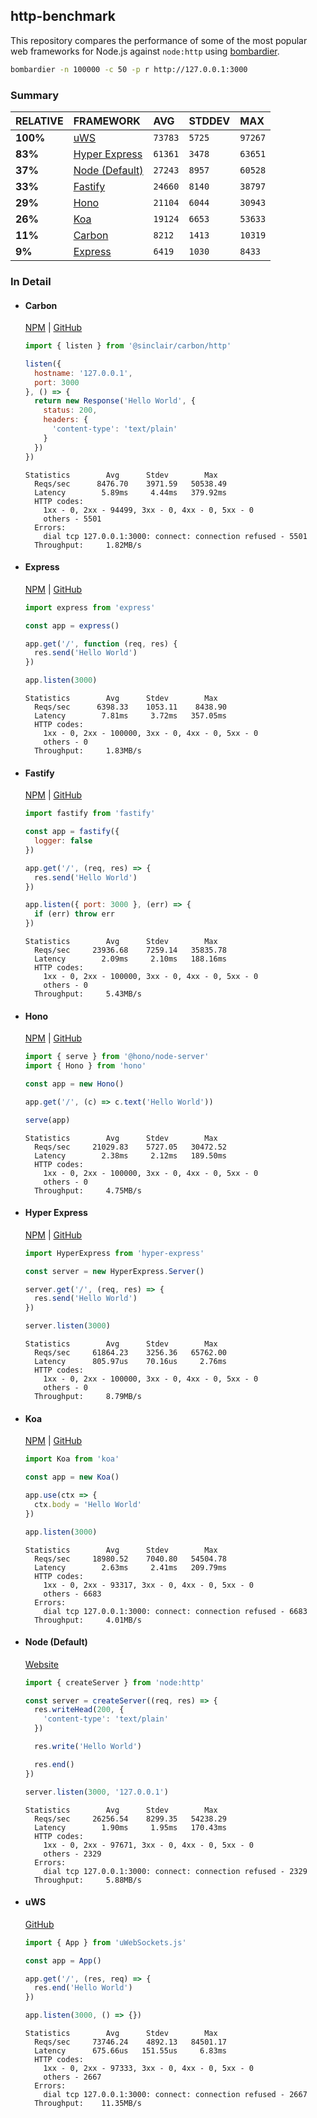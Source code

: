 ## http-benchmark

This repository compares the performance of some of the most popular web frameworks for Node.js against `node:http` using [bombardier](https://github.com/codesenberg/bombardier).

```bash
bombardier -n 100000 -c 50 -p r http://127.0.0.1:3000
```

### Summary

| RELATIVE | FRAMEWORK | AVG | STDDEV | MAX |
| :--- | :--- | :--- | :--- | :--- |
| **100%** | [uWS](#uws) | `73783` | `5725` | `97267` |
| **83%** | [Hyper Express](#hyper-express) | `61361` | `3478` | `63651` |
| **37%** | [Node (Default)](#node-default) | `27243` | `8957` | `60528` |
| **33%** | [Fastify](#fastify) | `24660` | `8140` | `38797` |
| **29%** | [Hono](#hono) | `21104` | `6044` | `30943` |
| **26%** | [Koa](#koa) | `19124` | `6653` | `53633` |
| **11%** | [Carbon](#carbon) | `8212` | `1413` | `10319` |
| **9%** | [Express](#express) | `6419` | `1030` | `8433` |


### In Detail

- #### Carbon
  [NPM](https://npmjs.com/@sinclair/carbon) | [GitHub](https://github.com/sinclairzx81/carbon)
  ```js
  import { listen } from '@sinclair/carbon/http'

  listen({
    hostname: '127.0.0.1',
    port: 3000
  }, () => {
    return new Response('Hello World', {
      status: 200,
      headers: {
        'content-type': 'text/plain'
      }
    })
  })
  ```

  ```
  Statistics        Avg      Stdev        Max
    Reqs/sec      8476.70    3971.59   50538.49
    Latency        5.89ms     4.44ms   379.92ms
    HTTP codes:
      1xx - 0, 2xx - 94499, 3xx - 0, 4xx - 0, 5xx - 0
      others - 5501
    Errors:
      dial tcp 127.0.0.1:3000: connect: connection refused - 5501
    Throughput:     1.82MB/s
  ```

- #### Express
  [NPM](https://npmjs.com/express) | [GitHub](https://github.com/expressjs/express)
  ```js
  import express from 'express'

  const app = express()

  app.get('/', function (req, res) {
    res.send('Hello World')
  })

  app.listen(3000)
  ```

  ```
  Statistics        Avg      Stdev        Max
    Reqs/sec      6398.33    1053.11    8438.90
    Latency        7.81ms     3.72ms   357.05ms
    HTTP codes:
      1xx - 0, 2xx - 100000, 3xx - 0, 4xx - 0, 5xx - 0
      others - 0
    Throughput:     1.83MB/s
  ```

- #### Fastify
  [NPM](https://npmjs.com/fastify) | [GitHub](https://github.com/fastify/fastify)
  ```js
  import fastify from 'fastify'

  const app = fastify({
    logger: false
  })

  app.get('/', (req, res) => {
    res.send('Hello World')
  })

  app.listen({ port: 3000 }, (err) => {
    if (err) throw err
  })
  ```

  ```
  Statistics        Avg      Stdev        Max
    Reqs/sec     23936.68    7259.14   35835.78
    Latency        2.09ms     2.10ms   188.16ms
    HTTP codes:
      1xx - 0, 2xx - 100000, 3xx - 0, 4xx - 0, 5xx - 0
      others - 0
    Throughput:     5.43MB/s
  ```

- #### Hono
  [NPM](https://npmjs.com/hono) | [GitHub](https://github.com/honojs/hono)
  ```js
  import { serve } from '@hono/node-server'
  import { Hono } from 'hono'

  const app = new Hono()

  app.get('/', (c) => c.text('Hello World'))

  serve(app)
  ```

  ```
  Statistics        Avg      Stdev        Max
    Reqs/sec     21029.83    5727.05   30472.52
    Latency        2.38ms     2.12ms   189.50ms
    HTTP codes:
      1xx - 0, 2xx - 100000, 3xx - 0, 4xx - 0, 5xx - 0
      others - 0
    Throughput:     4.75MB/s
  ```

- #### Hyper Express
  [NPM](https://npmjs.com/hyper-express) | [GitHub](https://github.com/kartikk221/hyper-express)
  ```js
  import HyperExpress from 'hyper-express'

  const server = new HyperExpress.Server()

  server.get('/', (req, res) => {
    res.send('Hello World')
  })

  server.listen(3000)
  ```

  ```
  Statistics        Avg      Stdev        Max
    Reqs/sec     61864.23    3256.36   65762.00
    Latency      805.97us    70.16us     2.76ms
    HTTP codes:
      1xx - 0, 2xx - 100000, 3xx - 0, 4xx - 0, 5xx - 0
      others - 0
    Throughput:     8.79MB/s
  ```

- #### Koa
  [NPM](https://npmjs.com/koa) | [GitHub](https://github.com/koajs/koa)
  ```js
  import Koa from 'koa'

  const app = new Koa()

  app.use(ctx => {
    ctx.body = 'Hello World'
  })

  app.listen(3000)
  ```

  ```
  Statistics        Avg      Stdev        Max
    Reqs/sec     18980.52    7040.80   54504.78
    Latency        2.63ms     2.41ms   209.79ms
    HTTP codes:
      1xx - 0, 2xx - 93317, 3xx - 0, 4xx - 0, 5xx - 0
      others - 6683
    Errors:
      dial tcp 127.0.0.1:3000: connect: connection refused - 6683
    Throughput:     4.01MB/s
  ```

- #### Node (Default)
  [Website](https://nodejs.org/api/http.html)
  ```js
  import { createServer } from 'node:http'

  const server = createServer((req, res) => {
    res.writeHead(200, {
      'content-type': 'text/plain'
    })

    res.write('Hello World')

    res.end()
  })

  server.listen(3000, '127.0.0.1')
  ```

  ```
  Statistics        Avg      Stdev        Max
    Reqs/sec     26256.54    8299.35   54238.29
    Latency        1.90ms     1.95ms   170.43ms
    HTTP codes:
      1xx - 0, 2xx - 97671, 3xx - 0, 4xx - 0, 5xx - 0
      others - 2329
    Errors:
      dial tcp 127.0.0.1:3000: connect: connection refused - 2329
    Throughput:     5.88MB/s
  ```

- #### uWS
  [GitHub](https://github.com/uNetworking/uWebSockets.js)
  ```js
  import { App } from 'uWebSockets.js'

  const app = App()

  app.get('/', (res, req) => {
    res.end('Hello World')
  })

  app.listen(3000, () => {})
  ```

  ```
  Statistics        Avg      Stdev        Max
    Reqs/sec     73746.24    4892.13   84501.17
    Latency      675.66us   151.55us     6.83ms
    HTTP codes:
      1xx - 0, 2xx - 97333, 3xx - 0, 4xx - 0, 5xx - 0
      others - 2667
    Errors:
      dial tcp 127.0.0.1:3000: connect: connection refused - 2667
    Throughput:    11.35MB/s
  ```


